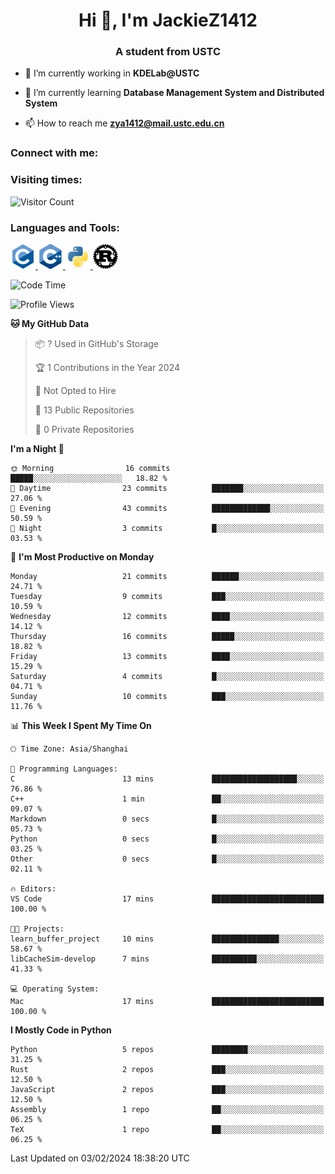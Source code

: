 <h1 align="center">Hi 👋, I'm JackieZ1412</h1>
<h3 align="center">A student from USTC</h3>

- 🔭 I’m currently working in **KDELab@USTC**

- 🌱 I’m currently learning **Database Management System and Distributed System**

- 📫 How to reach me **zya1412@mail.ustc.edu.cn**

<h3 align="left">Connect with me:</h3>
<p align="left">
</p>

<h3 align="left">Visiting times:</h3>
<p align="left">
</p>

![Visitor Count](https://profile-counter.glitch.me/Christmas/count.svg)

<h3 align="left">Languages and Tools:</h3>
<p align="left"> <a href="https://www.cprogramming.com/" target="_blank" rel="noreferrer"> <img src="https://raw.githubusercontent.com/devicons/devicon/master/icons/c/c-original.svg" alt="c" width="40" height="40"/> </a> <a href="https://www.w3schools.com/cpp/" target="_blank" rel="noreferrer"> <img src="https://raw.githubusercontent.com/devicons/devicon/master/icons/cplusplus/cplusplus-original.svg" alt="cplusplus" width="40" height="40"/> </a> <a href="https://www.python.org" target="_blank" rel="noreferrer"> <img src="https://raw.githubusercontent.com/devicons/devicon/master/icons/python/python-original.svg" alt="python" width="40" height="40"/> </a> <a href="https://www.rust-lang.org" target="_blank" rel="noreferrer"> <img src="https://raw.githubusercontent.com/devicons/devicon/master/icons/rust/rust-plain.svg" alt="rust" width="40" height="40"/> </a> </p>



<!--START_SECTION:waka-->
![Code Time](http://img.shields.io/badge/Code%20Time-602%20hrs%2038%20mins-blue)

![Profile Views](http://img.shields.io/badge/Profile%20Views-0-blue)

**🐱 My GitHub Data** 

> 📦 ? Used in GitHub's Storage 
 > 
> 🏆 1 Contributions in the Year 2024
 > 
> 🚫 Not Opted to Hire
 > 
> 📜 13 Public Repositories 
 > 
> 🔑 0 Private Repositories 
 > 
**I'm a Night 🦉** 

```text
🌞 Morning                16 commits          █████░░░░░░░░░░░░░░░░░░░░   18.82 % 
🌆 Daytime                23 commits          ███████░░░░░░░░░░░░░░░░░░   27.06 % 
🌃 Evening                43 commits          █████████████░░░░░░░░░░░░   50.59 % 
🌙 Night                  3 commits           █░░░░░░░░░░░░░░░░░░░░░░░░   03.53 % 
```
📅 **I'm Most Productive on Monday** 

```text
Monday                   21 commits          ██████░░░░░░░░░░░░░░░░░░░   24.71 % 
Tuesday                  9 commits           ███░░░░░░░░░░░░░░░░░░░░░░   10.59 % 
Wednesday                12 commits          ████░░░░░░░░░░░░░░░░░░░░░   14.12 % 
Thursday                 16 commits          █████░░░░░░░░░░░░░░░░░░░░   18.82 % 
Friday                   13 commits          ████░░░░░░░░░░░░░░░░░░░░░   15.29 % 
Saturday                 4 commits           █░░░░░░░░░░░░░░░░░░░░░░░░   04.71 % 
Sunday                   10 commits          ███░░░░░░░░░░░░░░░░░░░░░░   11.76 % 
```


📊 **This Week I Spent My Time On** 

```text
🕑︎ Time Zone: Asia/Shanghai

💬 Programming Languages: 
C                        13 mins             ███████████████████░░░░░░   76.86 % 
C++                      1 min               ██░░░░░░░░░░░░░░░░░░░░░░░   09.07 % 
Markdown                 0 secs              █░░░░░░░░░░░░░░░░░░░░░░░░   05.73 % 
Python                   0 secs              █░░░░░░░░░░░░░░░░░░░░░░░░   03.25 % 
Other                    0 secs              █░░░░░░░░░░░░░░░░░░░░░░░░   02.11 % 

🔥 Editors: 
VS Code                  17 mins             █████████████████████████   100.00 % 

🐱‍💻 Projects: 
learn_buffer_project     10 mins             ███████████████░░░░░░░░░░   58.67 % 
libCacheSim-develop      7 mins              ██████████░░░░░░░░░░░░░░░   41.33 % 

💻 Operating System: 
Mac                      17 mins             █████████████████████████   100.00 % 
```

**I Mostly Code in Python** 

```text
Python                   5 repos             ████████░░░░░░░░░░░░░░░░░   31.25 % 
Rust                     2 repos             ███░░░░░░░░░░░░░░░░░░░░░░   12.50 % 
JavaScript               2 repos             ███░░░░░░░░░░░░░░░░░░░░░░   12.50 % 
Assembly                 1 repo              ██░░░░░░░░░░░░░░░░░░░░░░░   06.25 % 
TeX                      1 repo              ██░░░░░░░░░░░░░░░░░░░░░░░   06.25 % 
```




 Last Updated on 03/02/2024 18:38:20 UTC
<!--END_SECTION:waka-->
